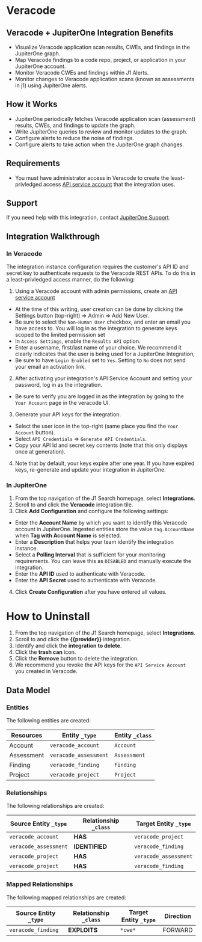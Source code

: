 # Veracode

## Veracode + JupiterOne Integration Benefits

- Visualize Veracode application scan results, CWEs, and findings in the
  JupiterOne graph.
- Map Veracode findings to a code repo, project, or application in your
  JupiterOne account.
- Monitor Veracode CWEs and findings within J1 Alerts.
- Monitor changes to Veracode application scans (known as assessments in j1)
  using JupiterOne alerts.

## How it Works

- JupiterOne periodically fetches Veracode application scan (assessment)
  results, CWEs, and findings to update the graph.
- Write JupiterOne queries to review and monitor updates to the graph.
- Configure alerts to reduce the noise of findings.
- Configure alerts to take action when the JupiterOne graph changes.

## Requirements

- You must have administrator access in Veracode to create the least-privledged
  access
  [API service account](https://docs.veracode.com/r/c_about_veracode_accounts)
  that the integration uses.

## Support

If you need help with this integration, contact
[JupiterOne Support](https://support.jupiterone.io).

## Integration Walkthrough

### In Veracode

The integration instance configuration requires the customer's API ID and secret
key to authenticate requests to the Veracode REST APIs. To do this in a
least-privledged access manner, do the following:

1.  Using a Veracode account with admin permissions, create an
    [API service account](https://docs.veracode.com/r/c_about_veracode_accounts)

- At the time of this writing, user creation can be done by clicking the
  Settings button (top-right) => Admin => Add New User.
- Be sure to select the `Non-Human User` checkbox, and enter an email you have
  access to. You will log in as the integration to generate keys scoped to the
  limited permission set
- In `Access Settings`, enable the `Results API` option.
- Enter a username, first/last name of your choice. We recommend it clearly
  indicates that the user is being used for a JupiterOne Integration,
- Be sure to have `Login Enabled` set to `Yes`. Setting to `No` does not send
  your email an activation link.

2.  After activating your integration's API Service Account and setting your
    password, log in as the integration.

- Be sure to verify you are logged in as the integration by going to the
  `Your Account` page in the veracode UI.

3.  Generate your API keys for the integration.

- Select the user icon in the top-right (same place you find the `Your Account`
  button).
- Select `API Credentials` => `Generate API Credentials`.
- Copy your API Id and secret key contents (note that this only displays once at
  generation).

4.  Note that by default, your keys expire after one year. If you have expired
    keys, re-generate and update your integration in JupiterOne.

### In JupiterOne

1.  From the top navigation of the J1 Search homepage, select **Integrations**.
2.  Scroll to and click the **Veracode** integration tile.
3.  Click **Add Configuration** and configure the following settings:

- Enter the **Account Name** by which you want to identify this Veracode account
  in JupiterOne. Ingested entities store the value `tag.AccountName` when **Tag
  with Account Name** is selected.
- Enter a **Description** that helps your team identify the integration
  instance.
- Select a **Polling Interval** that is sufficient for your monitoring
  requirements. You can leave this as `DISABLED` and manually execute the
  integration.
- Enter the **API ID** used to authenticate with Veracode.
- Enter the **API Secret** used to authenticate with Veracode.

4.  Click **Create Configuration** after you have entered all values.

# How to Uninstall

1.  From the top navigation of the J1 Search homepage, select **Integrations**.
2.  Scroll to and click the **{{provider}}** integration.
3.  Identify and click the **integration to delete**.
4.  Click the **trash can** icon.
5.  Click the **Remove** button to delete the integration.
6.  We recommend you revoke the API keys for the `API Service Account` you
    created in Veracode.

<!-- {J1_DOCUMENTATION_MARKER_START} -->
<!--
********************************************************************************
NOTE: ALL OF THE FOLLOWING DOCUMENTATION IS GENERATED USING THE
"j1-integration document" COMMAND. DO NOT EDIT BY HAND! PLEASE SEE THE DEVELOPER
DOCUMENTATION FOR USAGE INFORMATION:

https://github.com/JupiterOne/sdk/blob/main/docs/integrations/development.md
********************************************************************************
-->

## Data Model

### Entities

The following entities are created:

| Resources  | Entity `_type`        | Entity `_class` |
| ---------- | --------------------- | --------------- |
| Account    | `veracode_account`    | `Account`       |
| Assessment | `veracode_assessment` | `Assessment`    |
| Finding    | `veracode_finding`    | `Finding`       |
| Project    | `veracode_project`    | `Project`       |

### Relationships

The following relationships are created:

| Source Entity `_type` | Relationship `_class` | Target Entity `_type` |
| --------------------- | --------------------- | --------------------- |
| `veracode_account`    | **HAS**               | `veracode_project`    |
| `veracode_assessment` | **IDENTIFIED**        | `veracode_finding`    |
| `veracode_project`    | **HAS**               | `veracode_assessment` |
| `veracode_project`    | **HAS**               | `veracode_finding`    |

### Mapped Relationships

The following mapped relationships are created:

| Source Entity `_type` | Relationship `_class` | Target Entity `_type` | Direction |
| --------------------- | --------------------- | --------------------- | --------- |
| `veracode_finding`    | **EXPLOITS**          | `*cwe*`               | FORWARD   |

<!--
********************************************************************************
END OF GENERATED DOCUMENTATION AFTER BELOW MARKER
********************************************************************************
-->
<!-- {J1_DOCUMENTATION_MARKER_END} -->
